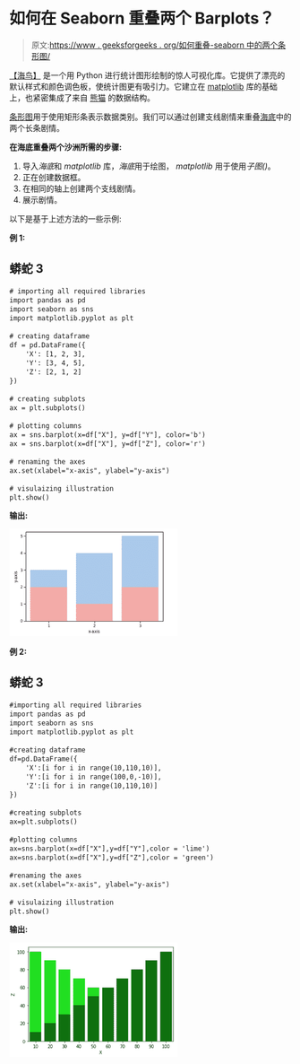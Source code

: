 # 如何在 Seaborn 重叠两个 Barplots？

> 原文:[https://www . geeksforgeeks . org/如何重叠-seaborn 中的两个条形图/](https://www.geeksforgeeks.org/how-to-overlap-two-barplots-in-seaborn/)

[【海鸟】](https://www.geeksforgeeks.org/introduction-to-seaborn-python/) 是一个用 Python 进行统计图形绘制的惊人可视化库。它提供了漂亮的默认样式和颜色调色板，使统计图更有吸引力。它建立在 [matplotlib](https://www.geeksforgeeks.org/python-introduction-matplotlib/) 库的基础上，也紧密集成了来自 [熊猫](https://www.geeksforgeeks.org/introduction-to-pandas-in-python/) 的数据结构。

[条形图](https://www.geeksforgeeks.org/seaborn-barplot-method-in-python/)用于使用矩形条表示数据类别。我们可以通过创建支线剧情来重叠[海底](https://www.geeksforgeeks.org/introduction-to-seaborn-python/)中的两个长条剧情。

**在海底重叠两个沙洲所需的步骤:**

1.  导入*海底*和 *matplotlib* 库，*海底*用于绘图， *matplotlib* 用于使用*子图()*。
2.  正在创建数据框。
3.  在相同的轴上创建两个支线剧情。
4.  展示剧情。

以下是基于上述方法的一些示例:

**例 1:**

## 蟒蛇 3

```
# importing all required libraries
import pandas as pd
import seaborn as sns
import matplotlib.pyplot as plt

# creating dataframe
df = pd.DataFrame({
    'X': [1, 2, 3],
    'Y': [3, 4, 5],
    'Z': [2, 1, 2]
})

# creating subplots
ax = plt.subplots()

# plotting columns
ax = sns.barplot(x=df["X"], y=df["Y"], color='b')
ax = sns.barplot(x=df["X"], y=df["Z"], color='r')

# renaming the axes
ax.set(xlabel="x-axis", ylabel="y-axis")

# visulaizing illustration
plt.show()
```

**输出:**

![](img/64257f8ceb8823c2f7d710d36e86d000.png)

**例 2:**

## 蟒蛇 3

```
#importing all required libraries
import pandas as pd
import seaborn as sns
import matplotlib.pyplot as plt

#creating dataframe
df=pd.DataFrame({
    'X':[i for i in range(10,110,10)],
    'Y':[i for i in range(100,0,-10)],
    'Z':[i for i in range(10,110,10)]
})

#creating subplots
ax=plt.subplots()

#plotting columns
ax=sns.barplot(x=df["X"],y=df["Y"],color = 'lime')
ax=sns.barplot(x=df["X"],y=df["Z"],color = 'green')

#renaming the axes
ax.set(xlabel="x-axis", ylabel="y-axis")

# visulaizing illustration
plt.show()
```

**输出:**

![](img/947e317a373917fd151a20009e6d1579.png)